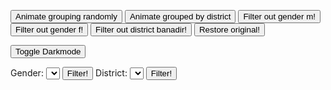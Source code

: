 <link href="style.css" rel="stylesheet" type="text/css" />

<button id="random-button">Animate grouping randomly</button>
<button id="grid-button">Animate grouped by district</button>
<button id="filter-gender-m">Filter out gender m!</button>
<button id="filter-gender-f">Filter out gender f!</button>
<button id="filter-district-banadir">Filter out district banadir!</button>
<button id="restore-original">Restore original!</button>

<button id="toggle-background">Toggle Darkmode</button> 


Gender: <select id="gender-filter-select"></select>
<button id="gender-filter-button">Filter!</button>
District: <select id="district-filter-select"></select>
<button id="district-filter-button">Filter!</button>

<div id="filter-bar"></div>

<div id='my-canvas'>
</div>
<svg width="1000" height="900"></svg>

<script>
import d3 from "src/external/d3.v5.js"
import createREGL from "src/external/regl.js"
import mp2 from "https://lively-kernel.org/lively4/BP2019RH1/scratch/individualsAsPoints/regl/npm-modules/npm-mouse-position.js"
import mb2 from "https://lively-kernel.org/lively4/BP2019RH1/scratch/individualsAsPoints/regl/npm-modules/npm-mouse-pressed.js" 
import inside from "https://lively-kernel.org/lively4/BP2019RH1/scratch/individualsAsPoints/regl/npm-modules/npm-point-in-polygon.js"

debugger;
// Some constants to use
const MAX_WIDTH = 1000;
const MAX_HEIGHT = 800;
const MAX_SPEED = 25;
const POINT_SIZE = 4;
const POINT_COUNT = 100000;

var divCanvas = lively.query(this, "#my-canvas")
var canvas = <canvas width="1000" height="800"></canvas>
var svg = lively.query(this, "svg")
var context = canvas.getContext("webgl") 
var regl = createREGL(context)
var world = this

let backgroundColor = [1, 1, 1, 1]

divCanvas.appendChild(canvas)
divCanvas.appendChild(svg)

var mp = mp2(divCanvas)
var mb = mb2(divCanvas)

let attributes = ["gender", "district"]
let districtNames = ["banadir", "mogadishu", "awdal", "jubbaland", "baki"]
let genderNames = ["f", "m", "NA", "NC"]


// Make scales
let colorScale = d3.scaleOrdinal(d3.schemeCategory10).domain(genderNames)
let xScale = d3.scaleBand().domain(districtNames).range([0,MAX_WIDTH])
let xAxis = d3.axisBottom(xScale)

// Filter
let currentFilters = {}
attributes.forEach((attribute) => currentFilters[attribute] = [])

let activeFilterExpr = (point) => {
  let currentFilterExpr = true
  for (let [key, value] of Object.entries(currentFilters)) {
    value.forEach(value => currentFilterExpr = currentFilterExpr && point[key] != value )
  }
  return currentFilterExpr
}

// Select
var select = lively.query(this, "#gender-filter-select");
for (let gender of genderNames) {
    select.options[select.options.length] = new Option(gender);
}

var select = lively.query(this, "#district-filter-select");
for (let district of districtNames) {
    select.options[select.options.length] = new Option(district);
}

// Make Shaders

const fragShader = `
  precision mediump float;
  varying vec4 fragColor;
  void main () {
    gl_FragColor = fragColor;
  }`

const drawDots = regl({
  frag: fragShader ,

  vert: `
  precision mediump float;
  attribute vec2 position;
  attribute float pointWidth;
  attribute vec4 color;
  
  varying vec4 fragColor;
  uniform float stageWidth;
  uniform float stageHeight;

  // helper function to transform from pixel space to normalized
  // device coordinates (NDC). In NDC (0,0) is the middle,
  // (-1, 1) is the top left and (1, -1) is the bottom right.
  // Stolen from Peter Beshai's great blog post:
  // http://peterbeshai.com/beautifully-animate-points-with-webgl-and-regl.html
  vec2 normalizeCoords(vec2 position) {
    // read in the positions into x and y vars
    float x = position[0];
    float y = position[1];

    return vec2(
      2.0 * ((x / stageWidth) - 0.5),
      // invert y to treat [0,0] as bottom left in pixel space
      -(2.0 * ((y / stageHeight) - 0.5)));
  }

  void main () {
    gl_PointSize = pointWidth;
    gl_Position = vec4(normalizeCoords(position), 0, 1);
    fragColor = color;
  }`,

  attributes: {
    position: function(context, props) {
      return props.points.map(function(point) {
        return [point.x, point.y];
      });
    },
    color: function(context, props) {
      return props.points.map(function(point) {
        let c = d3.rgb(colorScale(point.gender));
        if (point.highlighted == true) {
          return [1.0, 0, 1.0, 1.0]
        }
        return [c.r/255.0, c.g/255.0, c.b/255.0, 1.0];
      });
    },
    pointWidth: function(context, props) {
      return props.points.map(function(point) {
        return point.size;
      });
    }
  },

  uniforms: {
    stageWidth: regl.context("drawingBufferWidth"),
    stageHeight: regl.context("drawingBufferHeight"),
  },

  count: function(context, props) {
    return props.points.length;
  },
  primitive: "points"
});

const animateDots = regl({
  frag: fragShader,

  vert: `
  precision mediump float;
  attribute vec2 s_position;
  attribute vec2 t_position;
  attribute float pointWidth;
  attribute vec4 color;
  
  varying vec4 fragColor;
  uniform float t;
  uniform float stageWidth;
  uniform float stageHeight;

  vec2 normalizeCoords(vec2 position) {
    // read in the positions into x and y vars
    float x = position[0];
    float y = position[1];

    return vec2(
      2.0 * ((x / stageWidth) - 0.5),
      -(2.0 * ((y / stageHeight) - 0.5)));
  }

  void main () {
    gl_PointSize = pointWidth;
    gl_Position = vec4(mix(normalizeCoords(s_position), normalizeCoords(t_position), t), 0, 1);
    fragColor = color;
  }`,

  attributes: {
    s_position: function(context, props) {
      return props.points.map(function(point) {
        return [point.sx, point.sy];
      });
    },
    t_position: function(context, props) {
      return props.points.map(function(point) {
        return [point.x, point.y];
      });
    },
    color: function(context, props) {
      return props.points.map(function(point) {
        let c = d3.rgb(colorScale(point.gender));
        if (point.highlighted == true) {
          return [1.0, 0, 1.0, 1.0]
        }
        return [c.r/255.0, c.g/255.0, c.b/255.0, 1.0];
      });
    },
    pointWidth: function(context, props) {
      return props.points.map(function(point) {
        return point.size;
      });
    }
  },

  uniforms: {
    color: function(context, props) {
      // just to be a bit strange, oscillate the color a bit.
      return [Math.cos(context.tick / 100), 0.304, 1.0, 1.0];
    },
    t: function(context, props) {
      return props.tick;
    },
    stageWidth: regl.context("drawingBufferWidth"),
    stageHeight: regl.context("drawingBufferHeight")
  },

  count: function(context, props) {
    return props.points.length;
  },
  primitive: "points"
});

let addScale = () => {
  d3.select(svg).append("g")
    .attr("class", "axis")
    .attr("transform", "translate(" + 0 + "," + 800 + ")")
    .call(xAxis)
}

let removeScale = () => {
  d3.select(svg).select("g").remove()
}

let getTargetPositionRandom = (point) => {
  return randomIntFromInterval(0, MAX_WIDTH)
}

let getTargetPositionDistrict = (point) => {
  return xScale(point.district) + randomIntFromInterval(10, xScale.bandwidth() - 10)
}

var points = createData(POINT_COUNT);
var originalPoints = points;

drawPoints({
  pointWidth: POINT_SIZE,
  points: points.filter(activeFilterExpr)
});

addEvtListenerAnimation(lively.query(this, "#random-button"), getTargetPositionRandom, removeScale)
addEvtListenerAnimation(lively.query(this, "#grid-button"), getTargetPositionDistrict, addScale)

mb.on('down', function() {
  let clickedHighlightedPointIndices = calculateClickedPointsIndices()
  
  if (mb.left) {
    unhighlightPoints(clickedHighlightedPointIndices["highlightedPointIndices"])
    markClickedPoint(clickedHighlightedPointIndices["clickedPointIndices"])
    
    drawPoints({
      pointWidth: POINT_SIZE,
      points: points.filter(activeFilterExpr)
    });
    
  } else if (mb.right && clickedHighlightedPointIndices["clickedPointIndices"].length > 0) {
    let clickedPointIndices = clickedHighlightedPointIndices["clickedPointIndices"]
    let oneClickedPointIndex = clickedPointIndices[0]
    lively.openInspector(points[oneClickedPointIndex])
  }
})

lively.query(this, "#filter-district-banadir").addEventListener("click", () => {
  // points = points.filter(point => point.gender != "m")
  let helper = activeFilterExpr
  
  activeFilterExpr = (point) => {
    return point.district != "banadir" && helper(point)
  }
  
  drawPoints({
    pointWidth: POINT_SIZE,
    points: points.filter(activeFilterExpr)
  });
})

lively.query(this, "#restore-original").addEventListener("click", () => {
  //points = originalPoints
  activeFilterExpr = (i) => {return true}
  currentFilters = {"gender": [], "district": []}
  drawPoints({
    pointWidth: POINT_SIZE,
    points: points.filter(activeFilterExpr)
  });
})

lively.query(this, "#toggle-background").addEventListener("click", () => {
  backgroundColor = [1-backgroundColor[0], 1-backgroundColor[1], 1-backgroundColor[2],1]
  
  drawPoints({
    pointWidth: POINT_SIZE,
    points: points.filter(activeFilterExpr)
  });
})

lively.query(this, "#gender-filter-button").addEventListener("click", () => {
  let select = lively.query(this, "#gender-filter-select")
  let filterBar = lively.query(this, "#filter-bar")
  
  let value = select.options[select.selectedIndex].value
  
  if (!currentFilters["gender"].includes(value)) {
    let newFilterName = <button></button>
    
    currentFilters["gender"].push(value);
  
    newFilterName.innerHTML = "Gender: " + value
    newFilterName.setAttribute("value", value)
    newFilterName.addEventListener("click", () => {
      currentFilters["gender"] = currentFilters["gender"].filter(filter => filter != newFilterName.getAttribute("value"))
      drawPoints({
        pointWidth: POINT_SIZE,
        points: points.filter(activeFilterExpr)
      });
      filterBar.removeChild(newFilterName)
    })
    filterBar.appendChild(newFilterName)
  }
  
  drawPoints({
    pointWidth: POINT_SIZE,
    points: points.filter(activeFilterExpr)
  });
})

lively.query(this, "#district-filter-button").addEventListener("click", () => {
  let select = lively.query(this, "#district-filter-select")
  let filterBar = lively.query(this, "#filter-bar")
  
  let value = select.options[select.selectedIndex].value
  
  if (!currentFilters["district"].includes(value)) {
    let newFilterName = <button></button>
    
    currentFilters["district"].push(value);
  
    newFilterName.innerHTML = "District: " + value
    newFilterName.setAttribute("value", value)
    newFilterName.addEventListener("click", () => {
      currentFilters["district"] = currentFilters["district"].filter(filter => filter != newFilterName.getAttribute("value"))
      drawPoints({
        pointWidth: POINT_SIZE,
        points: points.filter(activeFilterExpr)
      });
      filterBar.removeChild(newFilterName)
    })
    filterBar.appendChild(newFilterName)
  }
  
  drawPoints({
    pointWidth: POINT_SIZE,
    points: points.filter(activeFilterExpr)
  });
})

function drawPoints(props) {
  regl.clear({color: backgroundColor})
  drawDots(props)
}

//------- Data Helpers ---------//

function randomFromInterval(min, max) {
  return Math.random() * (max - min + 1) + min;
}

function randomIntFromInterval(min, max) {
  return Math.floor(randomFromInterval(min, max));
}

function createData(dataCount) {
  var data = [];
  for (var i = 0; i < dataCount; i++) {
    let x = randomIntFromInterval(POINT_SIZE, MAX_WIDTH)
    let y = randomIntFromInterval(POINT_SIZE, MAX_HEIGHT)
    var datum = {
      id: i,
      speed: randomFromInterval(1, MAX_SPEED),
      y: y,
      x: x,
      sy: y,
      sx: x,
      highlighted: false,
      size: randomIntFromInterval(POINT_SIZE, POINT_SIZE),
      age: randomIntFromInterval(10,99),
      district: districtNames[randomIntFromInterval(0, districtNames.length - 1)],
      gender: genderNames[randomIntFromInterval(0, genderNames.length - 1)],
      themes: {}
    };

    data.push(datum);
  }
  return data;
}

//------- EventListener ---------//

function addEvtListenerAnimation(button, getTargetPosition, beforeAnimation) {
  button.addEventListener("click", () => {
    const duration = 2000
    const ease = d3.easeCubic
    
    beforeAnimation()
    
    points.forEach((point) => {
      point.x = getTargetPosition(point)
    });
    
    var currentPoints = points.filter(activeFilterExpr)
    
    let timer = d3.timer((elapsed) => {
      const t = Math.min(1, ease(elapsed / duration))

      animateDots({
        pointWidth: POINT_SIZE,
        points: currentPoints,
        tick: t,
        getTargetPosition: getTargetPosition
      })

      if (t === 1) {
        timer.stop()
        points.forEach(point => {point.sx = point.x; point.sy = point.y})
      }
    })
  })
}

//------ SELECTION / HIGHLIGHTING -----//

function unhighlightPoints(highlightedPointIndices) {
  highlightedPointIndices.forEach((index) => {
    points[index].highlighted = false
  })
}

function markClickedPoint(clickedPointsIndices) {
  clickedPointsIndices.forEach((index) => {
    points[index].highlighted = true
  })
}

function calculateClickedPointsIndices() {
  let clickedPointIndices = []
  let highlightedPointIndices = []
  
  for (let i = 0; i < points.length; i++) {
    var point = points[i]
    var point_polygon = [
        [point.x - POINT_SIZE/2, point.y - POINT_SIZE/2],
        [point.x + POINT_SIZE/2, point.y - POINT_SIZE/2],
        [point.x + POINT_SIZE/2, point.y + POINT_SIZE/2],
        [point.x - POINT_SIZE/2, point.y + POINT_SIZE/2]
      ]  
    if (inside(mp, point_polygon)) {
      clickedPointIndices.push(i)
    }
    
    if (point.highlighted) {
      highlightedPointIndices.push(i)
    }
  }
  
  return {"clickedPointIndices": clickedPointIndices, "highlightedPointIndices": highlightedPointIndices}
}

//------ FILTERING -----//



""
</script>
